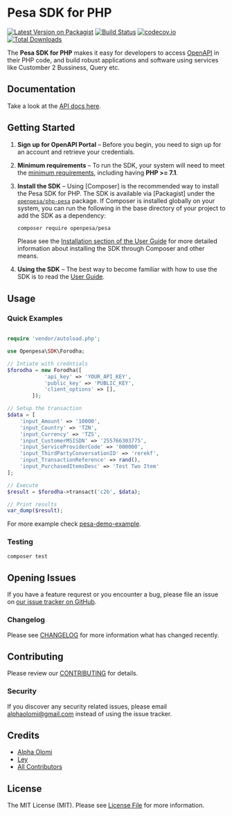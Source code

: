 # Pesa SDK for PHP

[![Latest Version on Packagist](https://img.shields.io/packagist/v/openpesa/pesa.svg?style=flat-square&?include_prereleases)](https://packagist.org/packages/openpesa/pesa)
[![Build Status](https://img.shields.io/travis/openpesa/php-pesa/develop.svg?style=flat-square)](https://travis-ci.org/openpesa/php-pesa)
[![codecov.io](https://codecov.io/github/openpesa/php-pesa/coverage.svg)](https://codecov.io/github/openpesa/php-pesa)
[![Total Downloads](https://img.shields.io/packagist/dt/openpesa/pesa.svg?style=flat-square)](https://packagist.org/packages/openpesa/pesa)

The **Pesa SDK for PHP** makes it easy for developers to access [OpenAPI](https://openapiportal.m-pesa.com/) in their PHP code, and build robust applications and software using services like Customber 2 Bussiness, Query etc.

## Documentation

Take a look at the [API docs here](https://php-pesa.netlify.app/).

## Getting Started

1. **Sign up for OpenAPI Portal** – Before you begin, you need to
   sign up for an account and retrieve your credentials.

1. **Minimum requirements** – To run the SDK, your system will need to meet the
   [minimum requirements](https://php-pesa.netlify.app/docs/requirements.html), including having **PHP >= 7.1**.
   <!-- We highly recommend having it compiled with the cURL extension and cURL
   7.16.2+ compiled with a TLS backend (e.g., NSS or OpenSSL). -->
1. **Install the SDK** – Using [Composer] is the recommended way to install the
   Pesa SDK for PHP. The SDK is available via [Packagist] under the
   [`openpesa/php-pesa`](https://packagist.org/packages/openpesa/pesa) package. If Composer is installed globally on your system, you can run the following in the base directory of your project to add the SDK as a dependency:
   ```sh
   composer require openpesa/pesa
   ```
   Please see the
   [Installation section of the User Guide](https://php-pesa.netlify.app/docs/installation.html) for more
   detailed information about installing the SDK through Composer and other
   means.
1. **Using the SDK** – The best way to become familiar with how to use the SDK
   is to read the [User Guide](https://php-pesa.netlify.app/docs/guide.html). 
   
   <!-- The [Getting Started Guide](#) will help you become familiar with
   the basic concepts. -->


## Usage

### Quick Examples

```php

require 'vendor/autoload.php';

use Openpesa\SDK\Forodha;

// Intiate with credntials
$forodha = new Forodha([
            'api_key' => 'YOUR_API_KEY', 
            'public_key' => 'PUBLIC_KEY', 
            'client_options' => [], 
        ]);

// Setup the transaction 
$data = [
    'input_Amount' => '10000',
    'input_Country' => 'TZN',
    'input_Currency' => 'TZS',
    'input_CustomerMSISDN' => '255766303775',
    'input_ServiceProviderCode' => '000000',
    'input_ThirdPartyConversationID' => 'rerekf',
    'input_TransactionReference' => rand(),
    'input_PurchasedItemsDesc' => 'Test Two Item'
];

// Execute 
$result = $forodha->transact('c2b', $data);

// Print results
var_dump($result);

```

For more example check [pesa-demo-example](https://github.com/openpesa/php-pesa/tree/develop/examples).

### Testing

```bash
composer test
```

## Opening Issues

If you have a feature requrest or you encounter a bug, please file an issue on [our issue tracker on GitHub](https://github.com/openpesa/php-pesa/issues).

### Changelog

Please see [CHANGELOG](CHANGELOG.md) for more information what has changed recently.

## Contributing

Please review our [CONTRIBUTING](CONTRIBUTING.md) for details. 


### Security

If you discover any security related issues, please email alphaolomi@gmail.com instead of using the issue tracker.

## Credits

-   [Alpha Olomi](https://github.com/openpesa)
-   [Ley](https://github.com/leyluj)
-   [All Contributors](../../contributors)

## License

The MIT License (MIT). Please see [License File](LICENSE.md) for more information.
